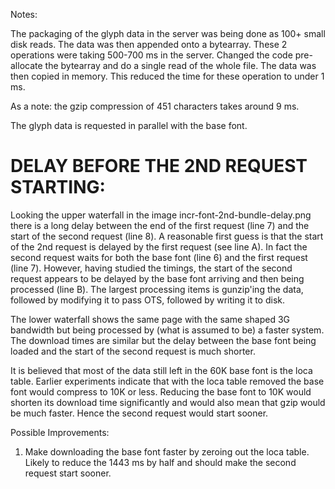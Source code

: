 Notes:

The packaging of the glyph data in the server was being done as 100+ small
disk reads. The data was then appended onto a bytearray. These 2 operations
were taking 500-700 ms in the server. Changed the code pre-allocate the
bytearray and do a single read of the whole file. The data was then copied
in memory. This reduced the time for these operation to under 1 ms.

As a note: the gzip compression of 451 characters takes around 9 ms.

The glyph data is requested in parallel with the base font.

DELAY BEFORE THE 2ND REQUEST STARTING:
======================================
Looking the upper waterfall in the image incr-font-2nd-bundle-delay.png
there is a long delay between the end of the first request (line 7) and the
start of the second request (line 8). A reasonable first guess is that the
start of the 2nd request is delayed by the first request (see line A). In
fact the second request waits for both the base font (line 6) and the first
request (line 7). However, having studied the timings, the start of the
second request appears to be delayed by the base font arriving and then being
processed (line B). The largest processing items is gunzip'ing the data,
followed by modifying it to pass OTS, followed by writing it to disk.

The lower waterfall shows the same page with the same shaped 3G bandwidth but
being processed by (what is assumed to be) a faster system. The download
times are similar but the delay between the base font being loaded and the
start of the second request is much shorter.

It is believed that most of the data still left in the 60K base font is the
loca table. Earlier experiments indicate that with the loca table removed the
base font would compress to 10K or less. Reducing the base font to 10K would
shorten its download time significantly and would also mean that gzip would
be much faster. Hence the second request would start sooner.

Possible Improvements:

1. Make downloading the base font faster by zeroing out the loca table. Likely
   to reduce the 1443 ms by half and should make the second request start
   sooner.

